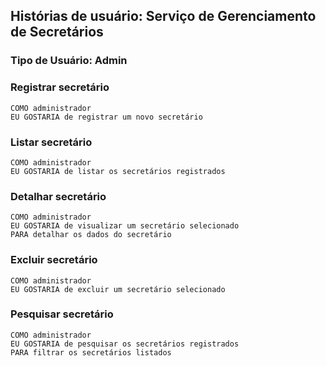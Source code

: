 ## Histórias de usuário: Serviço de Gerenciamento de Secretários
### Tipo de Usuário: Admin

### Registrar secretário

    COMO administrador
    EU GOSTARIA de registrar um novo secretário


### Listar secretário

    COMO administrador
    EU GOSTARIA de listar os secretários registrados  


### Detalhar secretário

    COMO administrador
    EU GOSTARIA de visualizar um secretário selecionado 
    PARA detalhar os dados do secretário


### Excluir secretário

    COMO administrador
    EU GOSTARIA de excluir um secretário selecionado 

### Pesquisar secretário

    COMO administrador
    EU GOSTARIA de pesquisar os secretários registrados
    PARA filtrar os secretários listados

